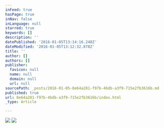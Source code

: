 ```yaml
---
inFeed: true
hasPage: true
inNav: false
inLanguage: null
starred: true
keywords: []
description: ''
datePublished: '2016-01-05T13:14:16.248Z'
dateModified: '2016-01-05T13:12:32.878Z'
title: ''
author: []
authors: []
publisher:
  favicon: null
  name: null
  domain: null
  url: null
sourcePath: _posts/2016-01-05-8e64a281-f97b-4bdb-a3f9-715e2fb3616b.md
published: true
url: 8e64a281-f97b-4bdb-a3f9-715e2fb3616b/index.html
_type: Article

---
```

![](https://the-grid-user-content.s3-us-west-2.amazonaws.com/03b142a8-b6c6-4aec-a7e8-0654b5bb7a1e.jpg)
![](https://the-grid-user-content.s3-us-west-2.amazonaws.com/2a3aa45f-e56e-418c-8db2-519ddb1987b5.jpg)
